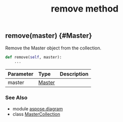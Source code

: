 ﻿---
title: remove method
second_title: Aspose.Diagram for Python via .NET API References
description: 
type: docs
weight: 90
url: /python-net/aspose.diagram/mastercollection/remove/
is_root: false
---

## remove(master) {#Master}

Remove the Master object from the collection.



```python
def remove(self, master):
    ...
```


| Parameter | Type | Description |
| :- | :- | :- |
| master | [Master](/diagram/python-net/aspose.diagram/master) |  |



### See Also
* module [aspose.diagram](../../)
* class [MasterCollection](/diagram/python-net/aspose.diagram/mastercollection)
